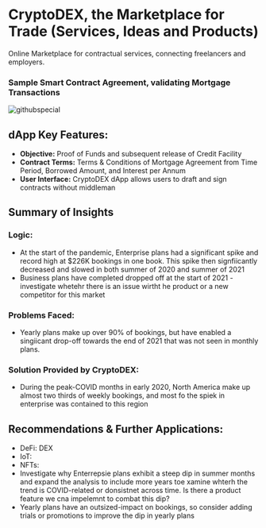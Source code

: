 # CryptoDEX, the Marketplace for Trade (Services, Ideas and Products)
Online Marketplace for contractual services, connecting freelancers and employers.


### Sample Smart Contract Agreement, validating Mortgage Transactions
![githubspecial](https://github.com/user-attachments/assets/6f4f1aeb-86d3-4736-9adb-b9c32403d793)



## dApp Key Features:
- **Objective:** Proof of Funds and subsequent release of Credit Facility
- **Contract Terms:** Terms & Conditions of Mortgage Agreement from Time Period, Borrowed Amount, and Interest per Annum
- **User Interface:** CryptoDEX dApp allows users to draft and sign contracts without middleman


## Summary of Insights

### Logic:
- At the start of the pandemic, Enterprise plans had a significant spike and record high at $226K bookings in one book. This spike then signfiicantly decreased and slowed in both summer of 2020 and summer of 2021
- Business plans have completed dropped off at the start of 2021 - investigate whetehr there is an issue wirtht he product or a new competitor for this market

### Problems Faced:
- Yearly plans make up over 90% of bookings, but have enabled a singiicant drop-off towards the end of 2021 that was not seen in monthly plans.

### Solution Provided by CryptoDEX:
- During the peak-COVID months in early 2020, North America make up almost two thirds of weekly bookings, and most fo the spiek in enterprise was contained to this region


## Recommendations & Further Applications:
- DeFi: DEX
- IoT:
- NFTs:
- Investigate why Enterrepsie plans exhibit a steep dip in summer months and expand the analysis to include more years toe xamine whterh the trend is COVID-related or donsistnet across time. Is there a product feature we cna impelemnt to combat this dip?
- Yearly plans have an outsized-impact on bookings, so consider adding trials or promotions to improve the dip in yearly plans

